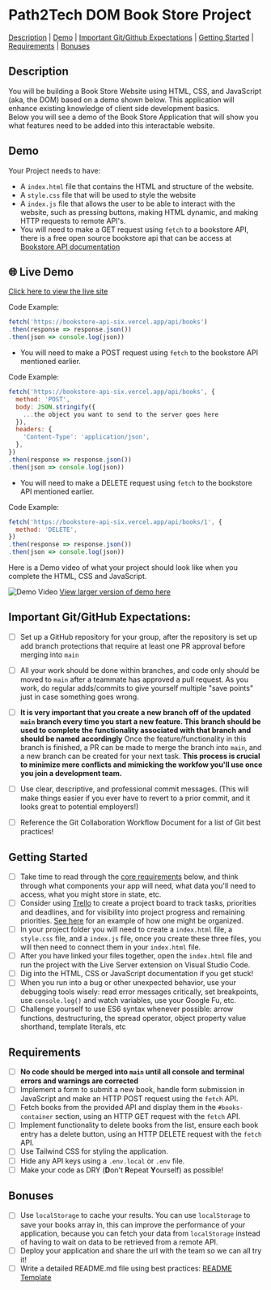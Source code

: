 # Path2Tech DOM Book Store Project
[Description](#description) | [Demo](#demo) | [Important Git/Github Expectations](#important-gitgithub-expectations) | [Getting Started](#getting-started) | [Requirements](#getting-started) | [Bonuses](#bonuses)
## Description
You will be building a Book Store Website using HTML, CSS, and JavaScript (aka, the DOM) based on a demo shown below. This application will enhance existing knowledge of client side development basics.
<br>
Below you will see a demo of the Book Store Application that will show you what features need to be added into this interactable website.

## Demo
Your Project needs to have:
- A `index.html` file that contains the HTML and structure of the website.
- A `style.css` file that will be used to style the website
- A `index.js` file that allows the user to be able to interact with the website, such as pressing buttons, making HTML dynamic, and making HTTP requests to remote API's.
- You will need to make a GET request using `fetch` to a bookstore API, there is a free open source bookstore api that can be access at [Bookstore API documentation](https://bookstore-api-six.vercel.app/)

## 🌐 Live Demo

[Click here to view the live site](https://nengiikoli.github.io/Bookstore-DOM-Project/)


Code Example:
```JavaScript
fetch('https://bookstore-api-six.vercel.app/api/books')
.then(response => response.json())
.then(json => console.log(json))
```
- You will need to make a POST request using `fetch` to the bookstore API mentioned earlier.

Code Example:
```JavaScript
fetch('https://bookstore-api-six.vercel.app/api/books', {
  method: 'POST',
  body: JSON.stringify({
    ...the object you want to send to the server goes here
  }),
  headers: {
    'Content-Type': 'application/json',
  },
})
.then(response => response.json())
.then(json => console.log(json))
```
- You will need to make a DELETE request using `fetch` to the bookstore API mentioned earlier.

Code Example:
```JavaScript
fetch('https://bookstore-api-six.vercel.app/api/books/1', {
  method: 'DELETE',
})
.then(response => response.json())
.then(json => console.log(json))
```
Here is a Demo video of what your project should look like when you complete the HTML, CSS and JavaScript.

![Demo Video](assets/DOM%20Book%20Store%20Project%20Demo.gif)
[View larger version of demo here](https://app.screencastify.com/v3/watch/MgYl5U5QzdwMSH11lG30)

## Important Git/GitHub Expectations:
- [ ] Set up a GitHub repository for your group, after the repository is set up add branch protections that require at least one PR approval before merging into `main`
- [ ] All your work should be done within branches, and code only should be moved to `main` after a teammate has approved a pull request. As you work, do regular adds/commits to give yourself multiple "save points" just in case something goes wrong.
- [ ] <strong>It is very important that you create a new branch off of the updated `main` branch every time you start a new feature. This branch should be used to complete the functionality associated with that branch and should be named accordingly</strong> Once the feature/functionality in this branch is finished, a PR can be made to merge the branch into `main`, and a new branch can be created for your next task. <strong>This process is crucial to minimize mere conflicts and mimicking the workfow you'll use once you join a development team.</strong>
- [ ] Use clear, descriptive, and professional commit messages. (This will make things easier if you ever have to revert to a prior commit, and it looks great to potential employers!)
- [ ] Reference the Git Collaboration Workflow Document for a list of Git best practices! 


## Getting Started
- [ ] Take time to read through the [core requirements](#requirements) below, and think through what components your app will need, what data you'll need to access, what you might store in state, etc.
- [ ] Consider using [Trello](https://trello.com/) to create a project board to track tasks, priorities and deadlines, and for visibility into project progress and remaining priorities. [See here](https://trello.com/b/WjhFXOdJ/demo-project-board) for an example of how one might be organized.
- [ ] In your project folder you will need to create a `index.html` file, a `style.css` file, and a `index.js` file, once you create these three files, you will then need to connect them in your `index.html` file.
- [ ] After you have linked your files together, open the `index.html` file and run the project with the Live Server extension on Visual Studio Code.
- [ ] Dig into the HTML, CSS or JavaScript documentation if you get stuck!
- [ ] When you run into a bug or other unexpected behavior, use your debugging tools wisely: read error messages critically, set breakpoints, use `console.log()` and watch variables, use your Google Fu, etc.
- [ ] Challenge yourself to use ES6 syntax whenever possible: arrow functions, destructuring, the spread operator, object property value shorthand, template literals, etc

## Requirements 
- [ ] <strong>No code should be merged into `main` until all console and terminal errors and warnings are corrected</strong>
- [ ] Implement a form to submit a new book, handle form submission in JavaScript and make an HTTP POST request using the `fetch` API.
- [ ] Fetch books from the provided API and display them in the `#books-container` section, using an HTTP GET request with the `fetch` API.
- [ ] Implement functionality to delete books from the list, ensure each book entry has a delete button, using an HTTP DELETE request with the `fetch` API.
- [ ] Use Tailwind CSS for styling the application.
- [ ] Hide any API keys using a `.env.local` or `.env` file.
- [ ] Make your code as DRY (<strong>D</strong>on't <strong>R</strong>epeat <strong>Y</strong>ourself) as possible!

## Bonuses
- [ ] Use `localStorage` to cache your results. You can use `localStorage` to save your books array in, this can improve the performance of your application, because you can fetch your data from `localStorage` instead of having to wait on data to be retrieved from a remote API.
- [ ] Deploy your application and share the url with the team so we can all try it!
- [ ] Write a detailed README.md file using best practices: [README Template](https://gist.github.com/PurpleBooth/109311bb0361f32d87a2)